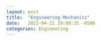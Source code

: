 ```yaml
---
layout: post
title:  "Engineering Mechanics"
date:   2022-04-21 19:09:35 -0500
categories: Engineering
---
```

